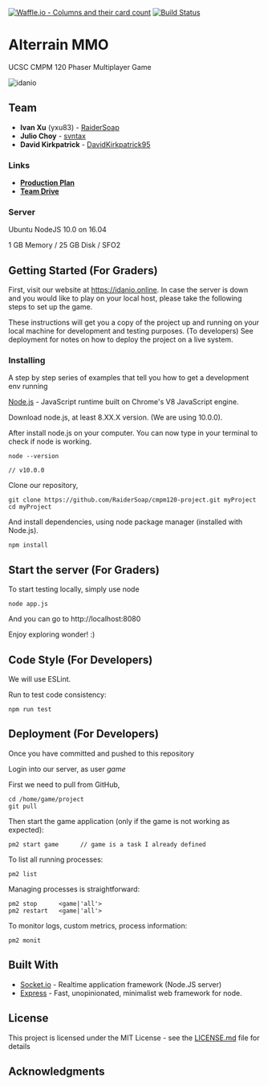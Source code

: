 [![Waffle.io - Columns and their card count](https://badge.waffle.io/RaiderSoap/cmpm120-project.png?columns=all)](https://waffle.io/RaiderSoap/cmpm120-project?utm_source=badge)
[![Build Status](https://travis-ci.org/RaiderSoap/cmpm120-project.svg?branch=master)](https://travis-ci.org/RaiderSoap/cmpm120-project)


# Alterrain MMO

UCSC CMPM 120 Phaser Multiplayer Game

![idanio](https://lh3.googleusercontent.com/aFFYSESE8jP0ZcKnuHvzoMPax--0lzu1CCx-nAlrrT709nIDy3y1twr6CdCdApdzCtI5uwryoI_dEp-ZCfS2MqtRAlQvWExQ966Bm4FrW7EcVf-sl-lCmPnhpEH1KRRq-yIvP3TCqoiHiJOUlZyGHc2ftPnfYh4wjDqhtr_icgjtScE1MViGMvDxm7UZ8tW6EBhiv_N3OeMAZbAoEqxaiOnMsUzZSAOui_BGz5iQX104Nb84552h9cUk-wt_ityrd4_KIAyrbgYE8zd4YA44vGQ6zJYGtG-bMaABTB-2mPQdiFeqUFmRj66_kDe-7ETAYqNxa0hEX7nJ_DBlC6botTSpdpVx55LdMkkJ2MWSmTGrQ3bqFuLA28SVUsup7X4LPU2DCw0ZIFqIwcxbYO05-1SRTssNUpuj-m9soFTUBC8ACWBpBpH4UP6XVq1OujqfF_lfRRX45Bp4rJ2dajWQVwnVKoEolK2XbtiVevoRXt4tFJ8xcbFAuH_0sNQURlvoNpSc3cO2T0O4ej07mmVxmhhdyiykVaaijHoxM1EppJgGR2_v3MkDZbljWfmdy2VRyDKXDRLq_pXN0LjGR3d_p23dJsVFpTdOQ8DR-Q=w1377-h367-no "idanio")


## Team

* **Ivan Xu** (yxu83) - [RaiderSoap](https://github.com/RaiderSoap)
* **Julio Choy** - [svntax](https://github.com/svntax)
* **David Kirkpatrick** - [DavidKirkpatrick95](https://github.com/DavidKirkpatrick95)

### Links

* **[Production Plan](https://docs.google.com/spreadsheets/d/1j9RkvIJDULHMqaTGhHoymikjDXNxcCUxKwtvIhiS2I4/edit?usp=drive_web&ouid=101774301194820727572)**
* **[Team Drive](https://drive.google.com/drive/u/1/folders/0AAoaaZ8jLRMSUk9PVA)**

### Server

Ubuntu NodeJS 10.0 on 16.04

1 GB Memory / 25 GB Disk / SFO2

## Getting Started (For Graders)

First, visit our website at https://idanio.online. In case the server is down and you would like to play on your local host, please take the following steps to set up the game.  

These instructions will get you a copy of the project up and running on your local machine for development and testing purposes. (To developers) See deployment for notes on how to deploy the project on a live system.

### Installing

A step by step series of examples that tell you how to get a development env running

[Node.js](https://nodejs.org/en/) - JavaScript runtime built on Chrome's V8 JavaScript engine. 

Download node.js, at least 8.XX.X version. (We are using 10.0.0).

After install node.js on your computer. You can now type in your terminal to check if node is working.

```
node --version

// v10.0.0
```

Clone our repository,

```
git clone https://github.com/RaiderSoap/cmpm120-project.git myProject
cd myProject
```

And install dependencies, using node package manager (installed with Node.js).

```
npm install
```

## Start the server (For Graders)

To start testing locally, simply use node

```
node app.js
```

And you can go to http://localhost:8080

Enjoy exploring wonder!
:) 

## Code Style (For Developers)

We will use ESLint.

Run to test code consistency:

```
npm run test
```

## Deployment (For Developers)

Once you have committed and pushed to this repository

Login into our server, as user *game*


First we need to pull from GitHub,

```
cd /home/game/project
git pull
```

Then start the game application (only if the game is not working as expected):

```
pm2 start game      // game is a task I already defined
```

To list all running processes:

```
pm2 list
```

Managing processes is straightforward:

```
pm2 stop      <game|'all'>
pm2 restart   <game|'all'>
```

To monitor logs, custom metrics, process information:

```
pm2 monit
```

## Built With

* [Socket.io](http://socket.io) - Realtime application framework (Node.JS server)
* [Express](https://expressjs.com/) - Fast, unopinionated, minimalist web framework for node.

## License

This project is licensed under the MIT License - see the [LICENSE.md](LICENSE.md) file for details

## Acknowledgments

